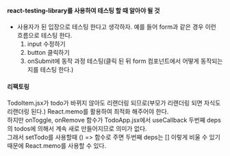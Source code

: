 #### react-testing-library를 사용하여 테스팅 할 때 알아야 될 것

- 사용자가 된 입장으로 테스팅 한다고 생각하자.
  예를 들어 form과 같은 경우 이런 흐름으로 테스팅 한다.
  1. input 수정하기
  2. button 클릭하기
  3. onSubmit에 동작 과정 테스팅(클릭 된 뒤 form 컴포넌트에서 어떻게 동작되는 지를 테스팅 한다.)

#### 리팩토링

TodoItem.jsx가 todo가 바뀌지 않아도 리랜더링 되므로(부모가 리랜더링 되면 자식도 리랜더링 된다.) React.memo를 활용하여 최적화 해주어야 한다.<br/>
하지만 onToggle, onRemove 함수가 TodoApp.jsx에서 useCallback 두번째 deps의 todos에 의해서 계속 새로 만들어지므로 의미가 없다.<br/>
그래서 setTodo를 사용할때 () => 함수로 주면 두번째 deps는 [] 이렇게 비울 수 있기 때문에 React.memo를 사용할 수 있다.
